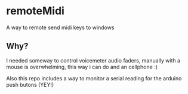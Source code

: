 # remoteMidi

A way to remote send midi keys to windows

## Why?

I needed someway to control voicemeter audio faders, manually with a mouse is overwhelming,
this way i can do and an cellphone :)

Also this repo includes a way to monitor a serial reading for the arduino push butons (YEY!)
